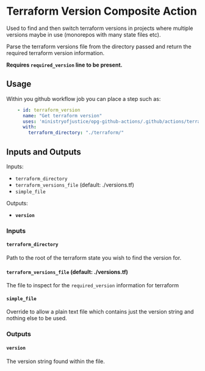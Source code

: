 # Terraform Version Composite Action

Used to find and then switch terraform versions in projects where multiple versions maybe in use (monorepos with many state files etc).

Parse the terraform versions file from the directory passed and return the required terraform version information.

**Requires `required_version` line to be present.**

## Usage

Within you github workflow job you can place a step such as:

```yaml
    - id: terraform_version
      name: "Get terraform version"
      uses: 'ministryofjustice/opg-github-actions/.github/actions/terraform-version@v2.3.1'
      with:
        terraform_directory: "./terraform/"
```

## Inputs and Outputs

Inputs:
- `terraform_directory`
- `terraform_versions_file` (default: ./versions.tf)
- `simple_file`

Outputs:
- **`version`**

### Inputs

#### `terraform_directory`
Path to the root of the terraform state you wish to find the version for.

#### `terraform_versions_file` (default: ./versions.tf)
The file to inspect for the `required_version` information for terraform

#### `simple_file`
Override to allow a plain text file which contains just the version string and nothing else to be used.


### Outputs

#### `version`
The version string found within the file.

